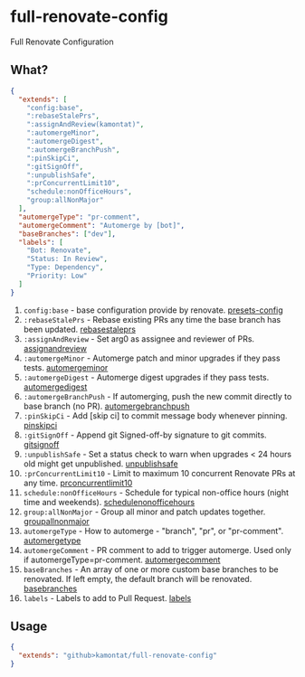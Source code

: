 # full-renovate-config
Full Renovate Configuration

## What?

```json
{
  "extends": [
    "config:base",
    ":rebaseStalePrs",
    ":assignAndReview(kamontat)",
    ":automergeMinor",
    ":automergeDigest",
    ":automergeBranchPush",
    ":pinSkipCi",
    ":gitSignOff",
    ":unpublishSafe",
    ":prConcurrentLimit10",
    "schedule:nonOfficeHours",
    "group:allNonMajor"
  ],
  "automergeType": "pr-comment",
  "automergeComment": "Automerge by [bot]",
  "baseBranches": ["dev"],
  "labels": [
    "Bot: Renovate",
    "Status: In Review",
    "Type: Dependency",
    "Priority: Low"
  ]
}
```

1. `config:base` - base configuration provide by renovate. [presets-config](https://renovatebot.com/docs/presets-config)
2. `:rebaseStalePrs` - Rebase existing PRs any time the base branch has been updated. [rebasestaleprs](https://renovatebot.com/docs/presets-default/#rebasestaleprs)
3. `:assignAndReview` - Set arg0 as assignee and reviewer of PRs. [assignandreview](https://renovatebot.com/docs/presets-default/#assignandreviewltarg0gt)
4. `:automergeMinor` - Automerge patch and minor upgrades if they pass tests. [automergeminor](https://renovatebot.com/docs/presets-default/#automergeminor)
5. `:automergeDigest` - Automerge digest upgrades if they pass tests. [automergedigest](https://renovatebot.com/docs/presets-default/#automergedigest)
6. `:automergeBranchPush` - If automerging, push the new commit directly to base branch (no PR). [automergebranchpush](https://renovatebot.com/docs/presets-default/#automergebranchpush)
7. `:pinSkipCi` - Add [skip ci] to commit message body whenever pinning. [pinskipci](https://renovatebot.com/docs/presets-default/#pinskipci)
8. `:gitSignOff` - Append git Signed-off-by signature to git commits. [gitsignoff](https://renovatebot.com/docs/presets-default/#gitsignoff)
9. `:unpublishSafe` - Set a status check to warn when upgrades < 24 hours old might get unpublished. [unpublishsafe](https://renovatebot.com/docs/presets-default/#unpublishsafe)
10. `:prConcurrentLimit10` - Limit to maximum 10 concurrent Renovate PRs at any time. [prconcurrentlimit10](https://renovatebot.com/docs/presets-default/#prconcurrentlimit10)
11. `schedule:nonOfficeHours` - Schedule for typical non-office hours (night time and weekends). [schedulenonofficehours](https://renovatebot.com/docs/presets-schedule/#schedulenonofficehours)
12. `group:allNonMajor` - Group all minor and patch updates together. [groupallnonmajor](https://renovatebot.com/docs/presets-group/#groupallnonmajor)
13. `automergeType` - How to automerge - "branch", "pr", or "pr-comment". [automergetype](https://renovatebot.com/docs/configuration-options/#automergetype)
14. `automergeComment` - PR comment to add to trigger automerge. Used only if automergeType=pr-comment. [automergecomment](https://renovatebot.com/docs/configuration-options/#automergecomment)
15. `baseBranches` - An array of one or more custom base branches to be renovated. If left empty, the default branch will be renovated. [basebranches](https://renovatebot.com/docs/configuration-options/#basebranches)
16. `labels` - Labels to add to Pull Request. [labels](https://renovatebot.com/docs/configuration-options/#labels)

## Usage

```json
{
  "extends": "github>kamontat/full-renovate-config"
}
```
